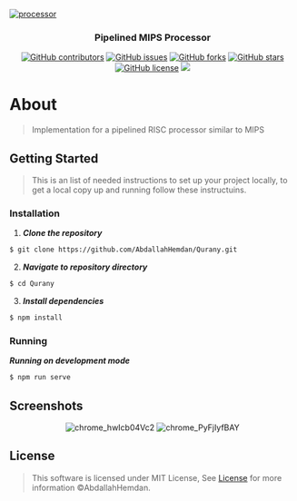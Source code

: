<p align="center">
  <a href="https://github.com/adhammo/mips" rel="noopener">
    
  ![processor](https://user-images.githubusercontent.com/53100935/165325592-e9208da5-61be-451c-b16a-7c8bd9b0ae89.png)
  
  </a>
</p>

<h3 align="center">Pipelined MIPS Processor</h3>
<div align="center">

[![GitHub contributors](https://img.shields.io/github/contributors/AbdallahHemdan/Qurany)](https://github.com/AbdallahHemdan/Qurany/contributors)
[![GitHub issues](https://img.shields.io/github/issues/adhammo/mips)](https://github.com/adhammo/mips/issues)
[![GitHub forks](https://img.shields.io/github/forks/adhammo/mips)](https://github.com/adhammo/mips/network)
[![GitHub stars](https://img.shields.io/github/stars/adhammo/mips)](https://github.com/adhammo/mips/stargazers)
[![GitHub license](https://img.shields.io/github/license/adhammo/mips)](https://github.com/adhammo/mips/blob/master/LICENSE)
<img src="https://img.shields.io/github/languages/top/AbdallahHemdan/Qurany"> 

</div>


# About
> Implementation for a pipelined RISC processor similar to MIPS 


## Getting Started
> This is an list of needed instructions to set up your project locally, to get a local copy up and running follow these instructuins.

### Installation

1. **_Clone the repository_**

```sh
$ git clone https://github.com/AbdallahHemdan/Qurany.git
```
2. **_Navigate to repository directory_**
```sh
$ cd Qurany
```

3. **_Install dependencies_**

```sh
$ npm install
```

### Running

**_Running on development mode_**
```sh
$ npm run serve
```
## Screenshots

<div align="center" width="500px">

![chrome_hwIcb04Vc2](https://user-images.githubusercontent.com/40190772/84895526-ba98fb80-b0a2-11ea-87ce-daabc63c825d.png)
![chrome_PyFjIyfBAY](https://user-images.githubusercontent.com/40190772/84895530-bbca2880-b0a2-11ea-8971-839a1114c604.png)


</div>

## License
> This software is licensed under MIT License, See [License](https://github.com/AbdallahHemdan/Qurany/blob/master/LICENSE) for more information ©AbdallahHemdan.